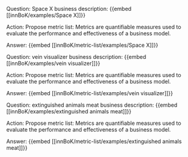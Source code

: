 Question: Space X business description:
{{embed [[innBoK/examples/Space X]]}}

Action: Propose metric list: Metrics are quantifiable measures used to evaluate the performance and effectiveness of a business model.

Answer:
{{embed [[innBoK/metric-list/examples/Space X]]}}

Question: vein visualizer business description:
{{embed [[innBoK/examples/vein visualizer]]}}

Action: Propose metric list: Metrics are quantifiable measures used to evaluate the performance and effectiveness of a business model.

Answer:
{{embed [[innBoK/metric-list/examples/vein visualizer]]}}

Question: extinguished animals meat business description:
{{embed [[innBoK/examples/extinguished animals meat]]}}

Action: Propose metric list: Metrics are quantifiable measures used to evaluate the performance and effectiveness of a business model.

Answer:
{{embed [[innBoK/metric-list/examples/extinguished animals meat]]}}



